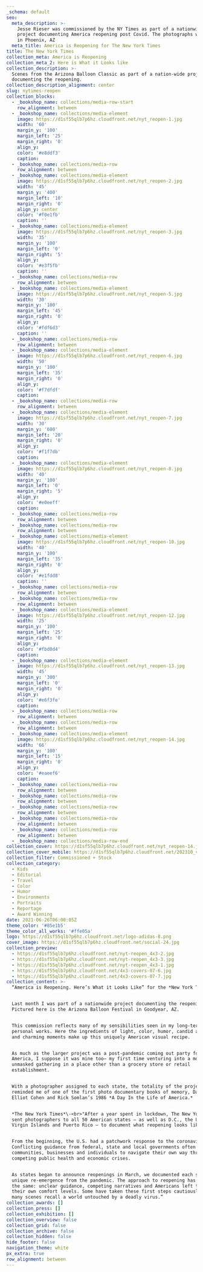 ```yaml
---
_schema: default
seo:
  meta_description: >-
    Jesse Rieser was commissioned by the NY Times as part of a nationwide
    project documenting America reopening post Covid. The photographs were made
    in Phoenix, AZ
  meta_title: America is Reopening for The New York Times
title: The New York Times
collection_meta: America is Reopening
collection_meta_2: Here is What it Looks like
collection_description: >-
  Scenes from the Arizona Balloon Classic as part of a nation-wide project
  documenting the reopening.
collection_description_alignment: center
slug: nytimes-reopen
collection_blocks:
  - _bookshop_name: collections/media-row-start
    row_alignment: between
  - _bookshop_name: collections/media-element
    image: https://d1sf55qlb7p6hz.cloudfront.net/nyt_reopen-1.jpg
    width: '60'
    margin_y: '100'
    margin_left: '25'
    margin_right: '0'
    align_y:
    color: '#e8ddf3'
    caption:
  - _bookshop_name: collections/media-row
    row_alignment: between
  - _bookshop_name: collections/media-element
    image: https://d1sf55qlb7p6hz.cloudfront.net/nyt_reopen-2.jpg
    width: '45'
    margin_y: '400'
    margin_left: '10'
    margin_right: '0'
    align_y: center
    color: '#f0e1fb'
    caption: ''
  - _bookshop_name: collections/media-element
    image: https://d1sf55qlb7p6hz.cloudfront.net/nyt_reopen-3.jpg
    width: '35'
    margin_y: '100'
    margin_left: '0'
    margin_right: '5'
    align_y:
    color: '#e3f5fb'
    caption: ''
  - _bookshop_name: collections/media-row
    row_alignment: between
  - _bookshop_name: collections/media-element
    image: https://d1sf55qlb7p6hz.cloudfront.net/nyt_reopen-5.jpg
    width: '30'
    margin_y: '100'
    margin_left: '45'
    margin_right: '0'
    align_y:
    color: '#fdf6d3'
    caption: ''
  - _bookshop_name: collections/media-row
    row_alignment: between
  - _bookshop_name: collections/media-element
    image: https://d1sf55qlb7p6hz.cloudfront.net/nyt_reopen-6.jpg
    width: '50'
    margin_y: '100'
    margin_left: '35'
    margin_right: '0'
    align_y:
    color: '#f7dfdf'
    caption:
  - _bookshop_name: collections/media-row
    row_alignment: between
  - _bookshop_name: collections/media-element
    image: https://d1sf55qlb7p6hz.cloudfront.net/nyt_reopen-7.jpg
    width: '30'
    margin_y: '600'
    margin_left: '20'
    margin_right: '0'
    align_y:
    color: '#f1f7db'
    caption:
  - _bookshop_name: collections/media-element
    image: https://d1sf55qlb7p6hz.cloudfront.net/nyt_reopen-8.jpg
    width: '40'
    margin_y: '100'
    margin_left: '0'
    margin_right: '5'
    align_y:
    color: '#e0eeff'
    caption:
  - _bookshop_name: collections/media-row
    row_alignment: between
  - _bookshop_name: collections/media-row
    row_alignment: between
  - _bookshop_name: collections/media-element
    image: https://d1sf55qlb7p6hz.cloudfront.net/nyt_reopen-10.jpg
    width: '40'
    margin_y: '100'
    margin_left: '35'
    margin_right: '0'
    align_y:
    color: '#e1fdd8'
    caption: ''
  - _bookshop_name: collections/media-row
    row_alignment: between
  - _bookshop_name: collections/media-row
    row_alignment: between
  - _bookshop_name: collections/media-element
    image: https://d1sf55qlb7p6hz.cloudfront.net/nyt_reopen-12.jpg
    width: '25'
    margin_y: '100'
    margin_left: '25'
    margin_right: '0'
    align_y:
    color: '#fbd0d4'
    caption:
  - _bookshop_name: collections/media-element
    image: https://d1sf55qlb7p6hz.cloudfront.net/nyt_reopen-13.jpg
    width: '45'
    margin_y: '300'
    margin_left: '0'
    margin_right: '0'
    align_y:
    color: '#e6f3fe'
    caption:
  - _bookshop_name: collections/media-row
    row_alignment: between
  - _bookshop_name: collections/media-row
    row_alignment: between
  - _bookshop_name: collections/media-element
    image: https://d1sf55qlb7p6hz.cloudfront.net/nyt_reopen-14.jpg
    width: '66'
    margin_y: '100'
    margin_left: '15'
    margin_right: '0'
    align_y:
    color: '#eaeef6'
    caption:
  - _bookshop_name: collections/media-row
    row_alignment: between
  - _bookshop_name: collections/media-row
    row_alignment: between
  - _bookshop_name: collections/media-row
    row_alignment: between
  - _bookshop_name: collections/media-row
    row_alignment: between
  - _bookshop_name: collections/media-row
    row_alignment: between
  - _bookshop_name: collections/media-row-end
collection_cover: https://d1sf55qlb7p6hz.cloudfront.net/nyt_reopen-14.jpg
collection_cover_mobile: https://d1sf55qlb7p6hz.cloudfront.net/202310_vert-covers-13.jpg
collection_filter: Commissioned + Stock
collection_category:
  - Kids
  - Editorial
  - Travel
  - Color
  - Humor
  - Environments
  - Portraits
  - Reportage
  - Award Winning
date: 2021-06-26T06:00:05Z
theme_color: '#85e1b5'
theme_color_all_works: '#ffe05a'
logo: https://d1sf55qlb7p6hz.cloudfront.net/logo-adidas-8.png
cover_image: https://d1sf55qlb7p6hz.cloudfront.net/social-24.jpg
collection_preview:
  - https://d1sf55qlb7p6hz.cloudfront.net/nyt-reopen_4x3-2.jpg
  - https://d1sf55qlb7p6hz.cloudfront.net/nyt-reopen_4x3-3.jpg
  - https://d1sf55qlb7p6hz.cloudfront.net/nyt-reopen_4x3-1.jpg
  - https://d1sf55qlb7p6hz.cloudfront.net/4x3-covers-07-6.jpg
  - https://d1sf55qlb7p6hz.cloudfront.net/4x3-covers-07-7.jpg
collection_content: >-
  “America is Reopening. Here’s What it Looks Like” for the *New York Times*.


  Last month I was part of a nationwide project documenting the reopening.
  Pictured here is the Arizona Balloon Festival in Goodyear, AZ.


  This commission reflects many of my sensibilities seen in my long-term
  personal works. Here the ingredients of light, color, humor, candid action,
  and charming moments make up this uniquely American visual recipe.


  As much as the larger project was a post-pandemic coming out party for
  America, I suppose it was mine too— my first time venturing into a mostly
  unmasked gathering in a place other than a grocery store or retail
  establishment.


  With a photographer assigned to each state, the totality of the project
  reminded me of one of the first photo documentary books of memory, David
  Elliot Cohen and Rick Somlan’s 1986 *A Day In the Life of America.*


  *The New York Times*\-<br>"After a year spent in lockdown, The New York Times
  sent photographers to all 50 American states — as well as D.C., the U.S.
  Virgin Islands and Puerto Rico — to document what reopening looks like.


  From the beginning, the U.S. had a patchwork response to the coronavirus.
  Conflicting guidance from federal, state and local governments often left
  communities, businesses and individuals to navigate their own way through
  competing public health and economic crises.


  As states began to announce reopenings in March, we documented each state’s
  unique re-emergence from the pandemic. The approach to reopening has been much
  the same: unclear guidance, competing narratives and Americans left to gauge
  their own comfort levels. Some have taken these first steps cautiously. But
  many scenes recall a world untouched by a deadly virus.”
collection_awards: []
collection_press: []
collection_exhibition: []
collection_overview: false
collection_grid: false
collection_archive: false
collection_hidden: false
hide_footer: false
navigation_theme: white
px_extra: true
row_alignment: between
---
```

